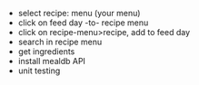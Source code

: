 - select recipe: menu (your menu)
- click on feed day -to- recipe menu
- click on recipe-menu>recipe, add to feed day
- search in recipe menu
- get ingredients
- install mealdb API
- unit testing